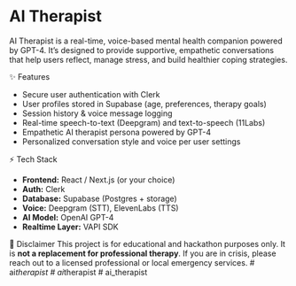 # AI Therapist

AI Therapist is a real-time, voice-based mental health companion powered by GPT-4.
It’s designed to provide supportive, empathetic conversations that help users reflect,
manage stress, and build healthier coping strategies.

✨ Features

- Secure user authentication with Clerk
- User profiles stored in Supabase (age, preferences, therapy goals)
- Session history & voice message logging
- Real-time speech-to-text (Deepgram) and text-to-speech (11Labs)
- Empathetic AI therapist persona powered by GPT-4
- Personalized conversation style and voice per user settings

⚡ Tech Stack

- **Frontend:** React / Next.js (or your choice)
- **Auth:** Clerk
- **Database:** Supabase (Postgres + storage)
- **Voice:** Deepgram (STT), ElevenLabs (TTS)
- **AI Model:** OpenAI GPT-4
- **Realtime Layer:** VAPI SDK

🚧 Disclaimer
This project is for educational and hackathon purposes only.
It is **not a replacement for professional therapy**.
If you are in crisis, please reach out to a licensed professional or local emergency services.
#   a i _ t h e r a p i s t  
 #   a i _ t h e r a p i s t  
 #   a i _ t h e r a p i s t  
 